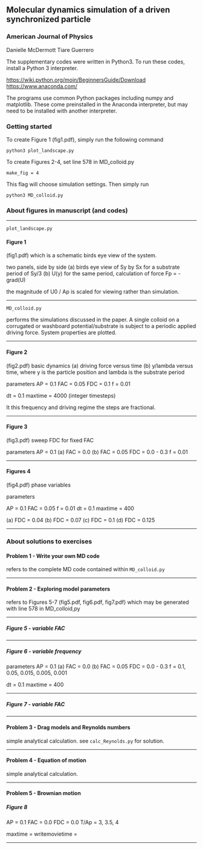 
## Molecular dynamics simulation of a driven synchronized particle
### American Journal of Physics

Danielle McDermott
Tiare Guerrero

The supplementary codes were written in Python3.  To run these codes, install a Python 3 interpreter.

https://wiki.python.org/moin/BeginnersGuide/Download
https://www.anaconda.com/

The programs use common Python packages including numpy and matplotlib.  These come preinstalled in the Anaconda interpreter, but may need to be installed with another interpreter.

### Getting started

To create Figure 1 (fig1.pdf), simply run the following command

```python3 plot_landscape.py```

To create Figures 2-4, set line 578 in MD_colloid.py

```make_fig = 4```

This flag will choose simulation settings.  Then simply run 

```python3 MD_colloid.py```

### About figures in manuscript (and codes)
----------
```plot_landscape.py```

#### Figure 1

(fig1.pdf) which is a schematic birds eye view of the system.

two panels, side by side
(a) birds eye view of Sy by Sx for a substrate period of Sy/3
(b) U(y) for the same period, calculation of force Fp = -grad(U)

the magnitude of U0 / Ap is scaled for viewing rather than simulation.

-------------

```MD_colloid.py```

performs the simulations discussed in the paper.  A single colloid on a corrugated or washboard potential/substrate is subject to a periodic applied driving force.  System properties are plotted.

-------------
#### Figure 2

(fig2.pdf) basic dynamics
(a) driving force versus time
(b) y/lambda versus time, where y is the particle position and lambda is the substrate period

parameters
AP  = 0.1
FAC = 0.05
FDC = 0.1
f = 0.01

dt = 0.1
maxtime = 4000 (integer timesteps)

It this frequency and driving regime the steps are fractional.

---------------
#### Figure 3 

(fig3.pdf) sweep FDC for fixed FAC

parameters
AP  = 0.1
(a) FAC = 0.0
(b) FAC = 0.05
FDC = 0.0 - 0.3
f = 0.01

---------------
#### Figures 4 

(fig4.pdf) phase variables

parameters

AP  = 0.1
FAC = 0.05
f = 0.01
dt = 0.1
maxtime = 400

(a) FDC = 0.04
(b) FDC = 0.07
(c) FDC = 0.1
(d) FDC = 0.125

----------------

### About solutions to exercises

#### Problem 1 - Write your own MD code

refers to the complete MD code contained within ```MD_colloid.py```

--------------
#### Problem 2 - Exploring model parameters

refers to Figures 5-7 (fig5.pdf, fig6.pdf, fig7.pdf) which may be generated with line 578 in MD_colloid,py

---------------
##### Figure 5 - variable FAC

---------------
##### Figure 6 - variable frequency

parameters
AP  = 0.1
(a) FAC = 0.0
(b) FAC = 0.05
FDC = 0.0 - 0.3
f = 0.1, 0.05, 0.015, 0.005, 0.001

dt = 0.1
maxtime = 400

------------------
##### Figure 7 - variable FAC


---------------
#### Problem 3 - Drag models and Reynolds numbers

simple analytical calculation.  see ```calc_Reynolds.py``` for solution.

---------------
#### Problem 4 - Equation of motion

simple analytical calculation.

------------------
#### Problem 5 - Brownian motion

##### Figure 8 

AP  = 0.1
FAC = 0.0
FDC = 0.0
T/Ap = 3, 3.5, 4

maxtime = 
writemovietime =

-------------------


